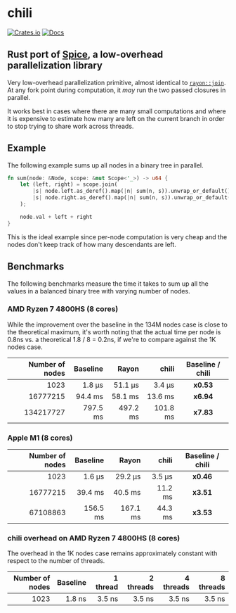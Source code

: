 # chili

[![Crates.io](https://img.shields.io/crates/v/chili.svg)](https://crates.io/crates/chili)
[![Docs](https://docs.rs/chili/badge.svg)](https://docs.rs/chili)

## Rust port of [Spice], a low-overhead parallelization library

Very low-overhead parallelization primitive, almost identical to
[`rayon::join`]. At any fork point during computation, it *may* run the two
passed closures in parallel.

It works best in cases where there are many small computations and where it is
expensive to estimate how many are left on the current branch in order to stop trying to share work across threads.

## Example

The following example sums up all nodes in a binary tree in parallel.

```rust
fn sum(node: &Node, scope: &mut Scope<'_>) -> u64 {
    let (left, right) = scope.join(
        |s| node.left.as_deref().map(|n| sum(n, s)).unwrap_or_default(),
        |s| node.right.as_deref().map(|n| sum(n, s)).unwrap_or_default(),
    );

    node.val + left + right
}
```

This is the ideal example since per-node computation is very cheap and the
nodes don't keep track of how many descendants are left.

## Benchmarks

The following benchmarks measure the time it takes to sum up all the values in
a balanced binary tree with varying number of nodes.

### AMD Ryzen 7 4800HS (8 cores)

While the improvement over the baseline in the 134M nodes case is close to the
theoretical maximum, it's worth noting that the actual time per node is 0.8ns
vs. a theoretical 1.8 / 8 = 0.2ns, if we're to compare against the 1K nodes
case.

| Number of nodes | Baseline |  Rayon   |  chili   | Baseline / chili |
|----------------:|---------:|---------:|---------:|:----------------:|
|            1023 |   1.8 µs |  51.1 µs |   3.4 µs |     **x0.53**    |
|        16777215 |  94.4 ms |  58.1 ms |  13.6 ms |     **x6.94**    |
|       134217727 | 797.5 ms | 497.2 ms | 101.8 ms |     **x7.83**    |

### Apple M1 (8 cores)

| Number of nodes | Baseline |  Rayon   |  chili   | Baseline / chili |
|----------------:|---------:|---------:|---------:|:----------------:|
|            1023 |   1.6 µs |  29.2 µs |   3.5 µs |     **x0.46**    |
|        16777215 |  39.4 ms |  40.5 ms |  11.2 ms |     **x3.51**    |
|        67108863 | 156.5 ms | 167.1 ms |  44.3 ms |     **x3.53**    |

### chili overhead on AMD Ryzen 7 4800HS (8 cores)

The overhead in the 1K nodes case remains approximately constant with respect
to the number of threads.

| Number of nodes | Baseline | 1 thread | 2 threads | 4 threads | 8 threads |
|----------------:|---------:|---------:|----------:|----------:|----------:|
|            1023 |   1.8 ns |   3.5 ns |    3.5 ns |    3.5 ns |    3.5 ns |

[Spice]: https://github.com/judofyr/spice
[`rayon::join`]: https://docs.rs/rayon/latest/rayon/fn.join.html